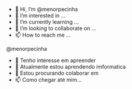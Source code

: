 - 👋 Hi, I’m @menorpecinha
- 👀 I’m interested in ...
- 🌱 I’m currently learning ...
- 💞️ I’m looking to collaborate on ...
- 📫 How to reach me ...

<!---
menorpecinha/menorpecinha is a ✨ special ✨ repository because its `README.md` (this file) appears on your GitHub profile.
You can click the Preview link to take a look at your changes.
--->




@menorpecinha
- 👀 Tenho interesse em apreender
- 🌱 Atualmente estou aprendendo imformatica
- 💞️ Estou procurando colaborar em
- 📫 Como chegar até mim...
